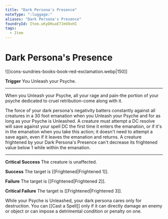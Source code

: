 ```yaml
---
title: "Dark Persona's Presence"
noteType: ":luggage:"
aliases: "Dark Persona's Presence"
foundryId: Item.uKyDHuaE7JmV8xHI
tags:
  - Item
---
```


# Dark Persona's Presence
![[icons-sundries-books-book-red-exclamation.webp|150]]

**Trigger** You Unleash your Psyche.

* * *

When you Unleash your Psyche, all your rage and pain-the portion of your psyche dedicated to cruel retribution-come along with it.

The force of your dark persona's negativity batters constantly against all creatures in a 30 foot emanation when you Unleash your Psyche and for as long as your Psyche is Unleashed. A creature must attempt a DC resolve will save against your spell DC the first time it enters the emanation, or if it's in the emanation when you take this action; it doesn't need to attempt a save again, even if it leaves the emanation and returns. A creature frightened by your Dark Persona's Presence can't decrease its frightened value below 1 while within the emanation.

* * *

**Critical Success** The creature is unaffected.

**Success** The target is [[Frightened|Frightened 1]].

**Failure** The target is [[Frightened|Frightened 2]].

**Critical Failure** The target is [[Frightened|Frightened 3]].

While your Psyche is Unleashed, your dark persona cares only for destruction. You can [[Cast a Spell]] only if it can directly damage an enemy or object or can impose a detrimental condition or penalty on one.
